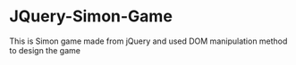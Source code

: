 # JQuery-Simon-Game
This is Simon game made from jQuery and used DOM manipulation method to design the game
